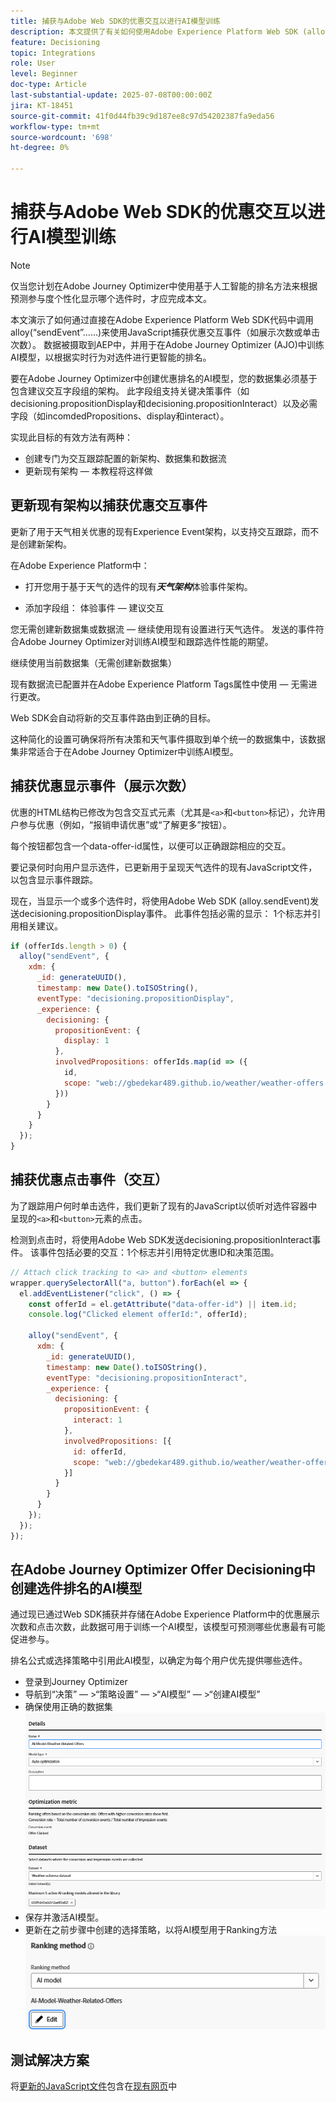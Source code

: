 ```yaml
---
title: 捕获与Adobe Web SDK的优惠交互以进行AI模型训练
description: 本文提供了有关如何使用Adobe Experience Platform Web SDK (alloy.js)捕获用户交互数据（例如优惠展示次数和点击次数）的指导。 此数据用作在Adobe Journey Optimizer (AJO)中智能训练AI模型的基础，以根据用户行为和上下文信号对选件进行排名。
feature: Decisioning
topic: Integrations
role: User
level: Beginner
doc-type: Article
last-substantial-update: 2025-07-08T00:00:00Z
jira: KT-18451
source-git-commit: 41f0d44fb39c9d187ee8c97d54202387fa9eda56
workflow-type: tm+mt
source-wordcount: '698'
ht-degree: 0%

---
```



# 捕获与Adobe Web SDK的优惠交互以进行AI模型训练

>[!NOTE]
>
> 仅当您计划在Adobe Journey Optimizer中使用基于人工智能的排名方法来根据预测参与度个性化显示哪个选件时，才应完成本文。



本文演示了如何通过直接在Adobe Experience Platform Web SDK代码中调用alloy(“sendEvent”……)来使用JavaScript捕获优惠交互事件（如展示次数或单击次数）。 数据被摄取到AEP中，并用于在Adobe Journey Optimizer (AJO)中训练AI模型，以根据实时行为对选件进行更智能的排名。

要在Adobe Journey Optimizer中创建优惠排名的AI模型，您的数据集必须基于包含建议交互字段组的架构。 此字段组支持关键决策事件（如decisioning.propositionDisplay和decisioning.propositionInteract）以及必需字段（如incomdedPropositions、display和interact）。

实现此目标的有效方法有两种：

- 创建专门为交互跟踪配置的新架构、数据集和数据流
- 更新现有架构 — 本教程将这样做



## 更新现有架构以捕获优惠交互事件

更新了用于天气相关优惠的现有Experience Event架构，以支持交互跟踪，而不是创建新架构。

在Adobe Experience Platform中：

- 打开您用于基于天气的选件的现有&#x200B;_**天气架构**_&#x200B;体验事件架构。

- 添加字段组：
体验事件 — 建议交互

您无需创建新数据集或数据流 — 继续使用现有设置进行天气选件。 发送的事件符合Adobe Journey Optimizer对训练AI模型和跟踪选件性能的期望。


继续使用当前数据集（无需创建新数据集）

现有数据流已配置并在Adobe Experience Platform Tags属性中使用 — 无需进行更改。

Web SDK会自动将新的交互事件路由到正确的目标。

这种简化的设置可确保将所有决策和天气事件摄取到单个统一的数据集中，该数据集非常适合于在Adobe Journey Optimizer中训练AI模型。


## 捕获优惠显示事件（展示次数）

优惠的HTML结构已修改为包含交互式元素（尤其是`<a>`和`<button>`标记），允许用户参与优惠（例如，“报销申请优惠”或“了解更多”按钮）。

每个按钮都包含一个data-offer-id属性，以便可以正确跟踪相应的交互。



要记录何时向用户显示选件，已更新用于呈现天气选件的现有JavaScript文件，以包含显示事件跟踪。

现在，当显示一个或多个选件时，将使用Adobe Web SDK (alloy.sendEvent)发送decisioning.propositionDisplay事件。 此事件包括必需的显示： 1个标志并引用相关建议。


```javascript
if (offerIds.length > 0) {
  alloy("sendEvent", {
    xdm: {
      _id: generateUUID(),
      timestamp: new Date().toISOString(),
      eventType: "decisioning.propositionDisplay",
      _experience: {
        decisioning: {
          propositionEvent: {
            display: 1
          },
          involvedPropositions: offerIds.map(id => ({
            id,
            scope: "web://gbedekar489.github.io/weather/weather-offers.html#offerContainer"
          }))
        }
      }
    }
  });
}
```

## 捕获优惠点击事件（交互）

为了跟踪用户何时单击选件，我们更新了现有的JavaScript以侦听对选件容器中呈现的`<a>`和`<button>`元素的点击。

检测到点击时，将使用Adobe Web SDK发送decisioning.propositionInteract事件。 该事件包括必要的交互：1个标志并引用特定优惠ID和决策范围。

```javascript
// Attach click tracking to <a> and <button> elements
wrapper.querySelectorAll("a, button").forEach(el => {
  el.addEventListener("click", () => {
    const offerId = el.getAttribute("data-offer-id") || item.id;
    console.log("Clicked element offerId:", offerId);

    alloy("sendEvent", {
      xdm: {
        _id: generateUUID(),
        timestamp: new Date().toISOString(),
        eventType: "decisioning.propositionInteract",
        _experience: {
          decisioning: {
            propositionEvent: {
              interact: 1
            },
            involvedPropositions: [{
              id: offerId,
              scope: "web://gbedekar489.github.io/weather/weather-offers.html#offerContainer"
            }]
          }
        }
      }
    });
  });
});
```

## 在Adobe Journey Optimizer Offer Decisioning中创建选件排名的AI模型

通过现已通过Web SDK捕获并存储在Adobe Experience Platform中的优惠展示次数和点击次数，此数据可用于训练一个AI模型，该模型可预测哪些优惠最有可能促进参与。

排名公式或选择策略中引用此AI模型，以确定为每个用户优先提供哪些选件。
- 登录到Journey Optimizer
- 导航到“决策” — >“策略设置” — >“AI模型” — >“创建AI模型”
- 确保使用正确的数据集
  ![ai-model](assets/ai-model.png)
- 保存并激活AI模型。
- 更新在之前步骤中创建的选择策略，以将AI模型用于Ranking方法
  ![update-selection-strategy](assets/update-selection-strategy.png)

## 测试解决方案

将[更新的JavaScript文件](assets/ai-model.js)包含在[现有网页](assets/weather-offers.html)中